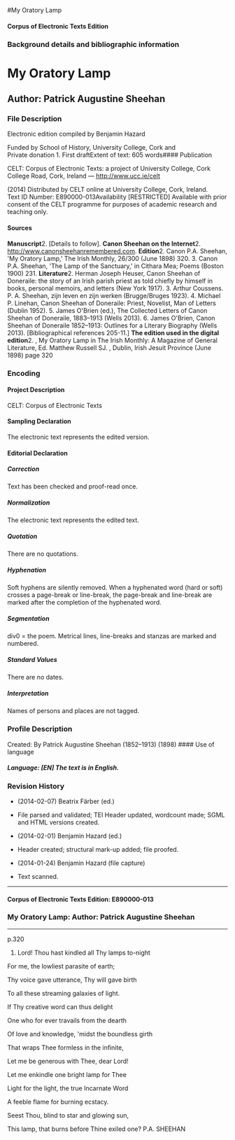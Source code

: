 

#My Oratory Lamp


<!-- // 
 function footNote(link) {
 openpopup = window.open(link,"openpopup","width=512,height=128,left=256,top=256,resizable=no,scrollbars=1,menubar=1,statusbar=0,toolbar=0");
}
// -->



#### Corpus of Electronic Texts Edition


### Background details and bibliographic information


My Oratory Lamp
===============


Author: Patrick Augustine Sheehan
---------------------------------


### File Description

Electronic edition compiled by Benjamin Hazard

Funded by School of History, University College, Cork and  
Private donation 1. First draftExtent of text: 605 words#### Publication


CELT: Corpus of Electronic Texts: a project of University College, Cork  
College Road, Cork, Ireland — http://www.ucc.ie/celt

 (2014) Distributed by CELT online at University College, Cork, Ireland.  
Text ID Number: E890000-013Availability [RESTRICTED] 
Available with prior consent of the CELT programme for purposes of academic research and teaching only.


#### Sources


**Manuscript**2. [Details to follow].
**Canon Sheehan on the Internet**2. http://www.canonsheehanremembered.com.
**Edition**2. Canon P.A. Sheehan, 'My Oratory Lamp,' The Irish Monthly, 26/300 (June 1898) 320.
3. Canon P.A. Sheehan, 'The Lamp of the Sanctuary,' in Cithara Mea; Poems (Boston 1900) 231.
**Literature**2. Herman Joseph Heuser, Canon Sheehan of Doneraile: the story of an Irish parish priest as told chiefly by himself in books, personal memoirs, and letters (New York 1917).
3. Arthur Coussens. P. A. Sheehan, zijn leven en zijn werken (Brugge/Bruges 1923).
4. Michael P. Linehan, Canon Sheehan of Doneraile: Priest, Novelist, Man of Letters (Dublin 1952).
5. James O'Brien (ed.), The Collected Letters of Canon Sheehan of Doneraile, 1883–1913 (Wells 2013).
6. James O'Brien, Canon Sheehan of Doneraile 1852–1913: Outlines for a Literary Biography (Wells 2013). [Bibliographical references 205-11.]
**The edition used in the digital edition**2. , My Oratory Lamp in The Irish Monthly: A Magazine of General Literature, Ed. Matthew Russell SJ. , Dublin, Irish Jesuit Province (June 1898) page 320

### Encoding


#### Project Description


CELT: Corpus of Electronic Texts


#### Sampling Declaration


The electronic text represents the edited version.


#### Editorial Declaration


##### Correction


Text has been checked and proof-read once.


##### Normalization


The electronic text represents the edited text.


##### Quotation


There are no quotations.


##### Hyphenation


Soft hyphens are silently removed. When a hyphenated word (hard or soft) crosses a page-break or line-break, the page-break and line-break are marked after the completion of the hyphenated word.


##### Segmentation


div0 = the poem. Metrical lines, line-breaks and stanzas are marked and numbered.


##### Standard Values


There are no dates.


##### Interpretation


Names of persons and places are not tagged.


### Profile Description


Created: By Patrick Augustine Sheehan (1852–1913)
 (1898) #### Use of language


##### Language: [EN] The text is in English.


### Revision History


* (2014-02-07) Beatrix Färber (ed.)

* File parsed and validated; TEI Header updated, wordcount made; SGML and HTML versions created.
* (2014-02-01) Benjamin Hazard (ed.)

* Header created; structural mark-up added; file proofed.
* (2014-01-24) Benjamin Hazard (file capture)

* Text scanned.




---


#### Corpus of Electronic Texts Edition: E890000-013


### My Oratory Lamp: Author: Patrick Augustine Sheehan




---

p.320


1. Lord! Thou hast kindled all Thy lamps to-night
  
For me, the lowliest parasite of earth;
  
Thy voice gave utterance, Thy will gave birth
  
To all these streaming galaxies of light.
  
If Thy creative word can thus delight
  
One who for ever travails from the dearth
  
Of love and knowledge, 'midst the boundless girth
  
That wraps Thee formless in the infinite,
  
Let me be generous with Thee, dear Lord!
  
Let me enkindle one bright lamp for Thee
  
Light for the light, the true Incarnate Word
  
A feeble flame for burning ecstacy.
  
Seest Thou, blind to star and glowing sun,
  
This lamp, that burns before Thine exiled one?
P.A. SHEEHAN









